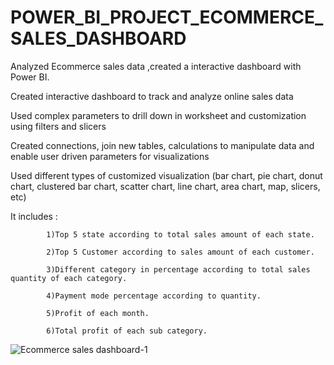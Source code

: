 # POWER_BI_PROJECT_ECOMMERCE_SALES_DASHBOARD
Analyzed Ecommerce sales data ,created a interactive dashboard with Power BI. 

Created interactive dashboard to track and analyze online sales data

Used complex parameters to drill down in worksheet and customization using filters and slicers

Created connections, join new tables, calculations to manipulate data and enable user driven parameters for visualizations

Used different types of customized visualization (bar chart, pie chart, donut chart, clustered bar chart, scatter chart, line chart, area chart, map, slicers, etc)

It includes :
           
            1)Top 5 state according to total sales amount of each state.
            
            2)Top 5 Customer according to sales amount of each customer.
            
            3)Different category in percentage according to total sales quantity of each category.
            
            4)Payment mode percentage according to quantity.
            
            5)Profit of each month.
            
            6)Total profit of each sub category.
![Ecommerce sales dashboard-1](https://user-images.githubusercontent.com/73987736/233604932-505eecb3-018d-453b-aa34-91e3435f0ea3.png)
